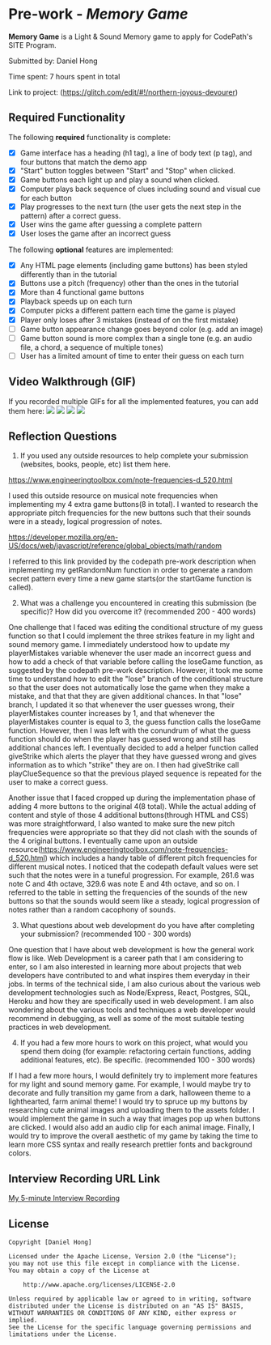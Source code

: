 # Pre-work - *Memory Game*

**Memory Game** is a Light & Sound Memory game to apply for CodePath's SITE Program. 

Submitted by: Daniel Hong

Time spent: 7 hours spent in total

Link to project: (https://glitch.com/edit/#!/northern-joyous-devourer)

## Required Functionality

The following **required** functionality is complete:

* [x] Game interface has a heading (h1 tag), a line of body text (p tag), and four buttons that match the demo app
* [x] "Start" button toggles between "Start" and "Stop" when clicked. 
* [x] Game buttons each light up and play a sound when clicked. 
* [x] Computer plays back sequence of clues including sound and visual cue for each button
* [x] Play progresses to the next turn (the user gets the next step in the pattern) after a correct guess. 
* [x] User wins the game after guessing a complete pattern
* [x] User loses the game after an incorrect guess

The following **optional** features are implemented:

* [x] Any HTML page elements (including game buttons) has been styled differently than in the tutorial
* [x] Buttons use a pitch (frequency) other than the ones in the tutorial
* [x] More than 4 functional game buttons
* [x] Playback speeds up on each turn
* [x] Computer picks a different pattern each time the game is played
* [x] Player only loses after 3 mistakes (instead of on the first mistake)
* [ ] Game button appearance change goes beyond color (e.g. add an image)
* [ ] Game button sound is more complex than a single tone (e.g. an audio file, a chord, a sequence of multiple tones)
* [ ] User has a limited amount of time to enter their guess on each turn

## Video Walkthrough (GIF)

If you recorded multiple GIFs for all the implemented features, you can add them here:
![](http://g.recordit.co/tKlubSvIYT.gif)
![](gif2-link-here)
![](gif3-link-here)
![](gif4-link-here)

## Reflection Questions
1. If you used any outside resources to help complete your submission (websites, books, people, etc) list them here. 

https://www.engineeringtoolbox.com/note-frequencies-d_520.html

I used this outside resource on musical note frequencies when implementing my 4 extra game buttons(8 in total). I wanted to research the appropriate pitch frequencies for the new buttons such that their sounds were in a steady, logical progression of notes. 

https://developer.mozilla.org/en-US/docs/web/javascript/reference/global_objects/math/random

I referred to this link provided by the codepath pre-work description when implementing my getRandomNum function in order to generate a random secret pattern every time a new game starts(or the startGame function is called). 

2. What was a challenge you encountered in creating this submission (be specific)? How did you overcome it? (recommended 200 - 400 words) 

One challenge that I faced was editing the conditional structure of my guess function so that I could implement the three strikes feature in my light and sound memory game. I immediately understood how to update my playerMistakes variable whenever the user made an incorrect guess and how to add a check of that variable before calling the loseGame function, as suggested by the codepath pre-work description. However, it took me some time to understand how to edit the "lose" branch of the conditional structure so that the user does not automatically lose the game when they make a mistake, and that that they are given additional chances. In that "lose" branch, I updated it so that whenever the user guesses wrong, their playerMistakes counter increases by 1, and that whenever the playerMistakes counter is equal to 3, the guess function calls the loseGame function. However, then I was left with the conundrum of what the guess function should do when the player has guessed wrong and still has additional chances left. I eventually decided to add a helper function called giveStrike which alerts the player that they have guessed wrong and gives information as to which "strike" they are on. I then had giveStrike call playClueSequence so that the previous played sequence is repeated for the user to make a correct guess. 

Another issue that I faced cropped up during the implementation phase of adding 4 more buttons to the original 4(8 total). While the actual adding of content and style of those 4 additional buttons(through HTML and CSS) was more straightforward, I also wanted to make sure the new pitch frequencies were appropriate so that they did not clash with the sounds of the 4 original buttons. I eventually came upon an outside resource(https://www.engineeringtoolbox.com/note-frequencies-d_520.html) which includes a handy table of different pitch frequencies for different musical notes. I noticed that the codepath default values were set such that the notes were in a tuneful progression. For example, 261.6 was note C and 4th octave, 329.6 was note E and 4th octave, and so on. I referred to the table in setting the frequencies of the sounds of the new buttons so that the sounds would seem like a steady, logical progression of notes rather than a random cacophony of sounds. 

3. What questions about web development do you have after completing your submission? (recommended 100 - 300 words) 

One question that I have about web development is how the general work flow is like. Web Development is a career path that I am considering to enter, so I am also interested in learning more about projects that web developers have contributed to and what inspires them everyday in their jobs. In terms of the technical side, I am also curious about the various web development technologies such as Node/Express, React, Postgres, SQL, Heroku and how they are specifically used in web development.  I am also wondering about the various tools and techniques a web developer would recommend in debugging, as well as some of the most suitable testing practices in web development. 

4. If you had a few more hours to work on this project, what would you spend them doing (for example: refactoring certain functions, adding additional features, etc). Be specific. (recommended 100 - 300 words) 

If I had a few more hours, I would definitely try to implement more features for my light and sound memory game. For example, I would maybe try to decorate and fully transition my game from a dark, halloween theme to a lighthearted, farm animal theme! I would try to spruce up my buttons by researching cute animal images and uploading them to the assets folder. I would implement the game in such a way that images pop up when buttons are clicked. I would also add an audio clip for each animal image. Finally, I would try to improve the overall aesthetic of my game by taking the time to learn more CSS syntax and really research prettier fonts and background colors. 


## Interview Recording URL Link

[My 5-minute Interview Recording](https://oregonstate.zoom.us/rec/play/xrZ4JAhZxKH2fXRM_YWErtpZJ6254lBM380hoLjKL2GitNKYGpeypLecFAx3OtFD70FpwpdtkaWo7WMk.7u9FNf3tn1fp-BiX)


## License

    Copyright [Daniel Hong]

    Licensed under the Apache License, Version 2.0 (the "License");
    you may not use this file except in compliance with the License.
    You may obtain a copy of the License at

        http://www.apache.org/licenses/LICENSE-2.0

    Unless required by applicable law or agreed to in writing, software
    distributed under the License is distributed on an "AS IS" BASIS,
    WITHOUT WARRANTIES OR CONDITIONS OF ANY KIND, either express or implied.
    See the License for the specific language governing permissions and
    limitations under the License.
